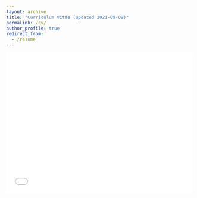 ```yaml
---
layout: archive
title: "Curriculum Vitae (updated 2021-09-09)"
permalink: /cv/
author_profile: true
redirect_from:
  - /resume
---
```


<embed src="/files/2021-09-09 CV.pdf" width="500" height="375" 
 type="application/pdf">

